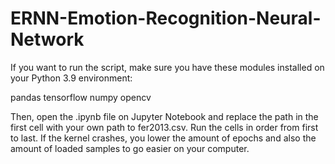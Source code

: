 # ERNN-Emotion-Recognition-Neural-Network

If you want to run the script, make sure you have these modules installed on your Python 3.9 environment:

pandas
tensorflow
numpy
opencv

Then, open the .ipynb file on Jupyter Notebook and replace the path in the first cell with your own path to fer2013.csv.
Run the cells in order from first to last. If the kernel crashes, you lower the amount of epochs and also the amount of loaded samples to go easier on your computer.
